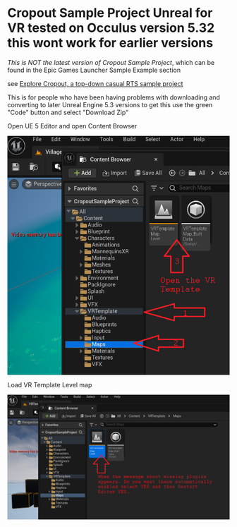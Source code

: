 # Cropout Sample Project Unreal for VR tested on Occulus  version 5.32 this wont work for earlier versions

*This is NOT the latest version of  Cropout Sample Project*, which can be found in the Epic Games Launcher Sample Example section

see [Explore Cropout, a top-down casual RTS sample project](https://forums.unrealengine.com/t/explore-cropout-a-top-down-casual-rts-sample-project-general-announcements/1239909)


This is for people who have been having problems with downloading and converting to later Unreal Engine 5.3 versions
to get this use the green "Code" button and select "Download Zip"

Open UE 5 Editor and open Content Browser

<img alt="Vr setup one" src="/VR%20how%20to%20update/1NavigateVRtemplate.png" align="top" width="600">

Load VR Template Level map

<img alt="Vr setup two" src="/VR%20how%20to%20update/2VRLevel%20loading.png" align="top" width="600">
